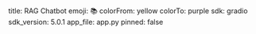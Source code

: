 title: RAG Chatbot
emoji: 📚
colorFrom: yellow
colorTo: purple
sdk: gradio
sdk_version: 5.0.1
app_file: app.py
pinned: false
